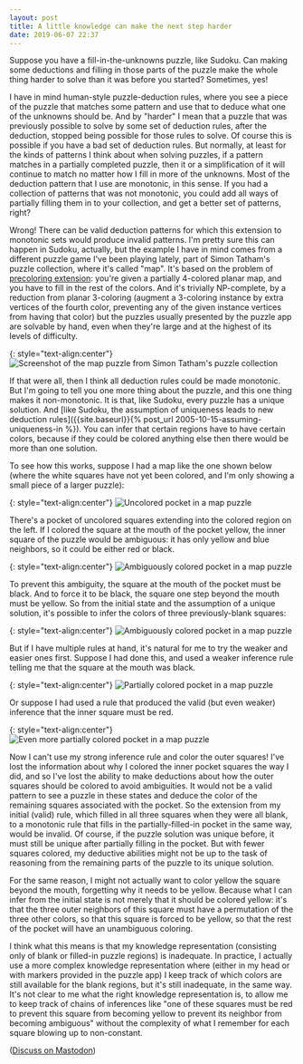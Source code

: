 ```yaml
---
layout: post
title: A little knowledge can make the next step harder
date: 2019-06-07 22:37
---
```

Suppose you have a fill-in-the-unknowns puzzle, like Sudoku. Can making some deductions and filling in those parts of the puzzle make the whole thing harder to solve than it was before you started? Sometimes, yes!

I have in mind human-style puzzle-deduction rules, where you see a piece of the puzzle that matches some pattern and use that to deduce what one of the unknowns should be. And by "harder" I mean that a puzzle that was previously possible to solve by some set of deduction rules, after the deduction, stopped being possible for those rules to solve. Of course this is possible if you have a bad set of deduction rules. But normally, at least for the kinds of patterns I think about when solving puzzles, if a pattern matches in a partially completed puzzle, then it or a simplification of it will continue to match no matter how I fill in more of the unknowns. Most of the deduction pattern that I use are monotonic, in this sense. If you had a collection of patterns that was not monotonic, you could add all ways of partially filling them in to your collection, and get a better set of patterns, right?

Wrong! There can be valid deduction patterns for which this extension to monotonic sets would produce invalid patterns. I'm pretty sure this can happen in Sudoku, actually, but the example I have in mind comes from a different puzzle game I've been playing lately, part of Simon Tatham's puzzle collection, where it's called "map". It's based on the problem of [precoloring extension](https://en.wikipedia.org/wiki/Precoloring_extension): you're given a partially 4-colored planar map, and you have to fill in the rest of the colors.
And it's trivially NP-complete, by a reduction from planar 3-coloring (augment a 3-coloring instance by extra vertices of the fourth color, preventing any of the given instance vertices from having that color) but the puzzles usually presented by the puzzle app are solvable by hand, even when they're large and at the highest of its levels of difficulty.

{: style="text-align:center"}
![Screenshot of the map puzzle from Simon Tatham's puzzle collection]({{site.baseurl}}/assets/2019/map-screenshot.png)

If that were all, then I think all deduction rules could be made monotonic. But I'm going to tell you one more thing about the puzzle, and this one thing makes it non-monotonic. It is that, like Sudoku, every puzzle has a unique solution.
And [like Sudoku, the assumption of uniqueness leads to new deduction rules]({{site.baseurl}}{% post_url 2005-10-15-assuming-uniqueness-in %}).
You can infer that certain regions have to have certain colors, because if they could be colored anything else then there would be more than one solution.

To see how this works, suppose I had a map like the one shown below (where the white squares have not yet been colored, and I'm only showing a small piece of a larger puzzle):

{: style="text-align:center"}
![Uncolored pocket in a map puzzle]({{site.baseurl}}/assets/2019/nonmon1.svg)

There's a pocket of uncolored squares extending into the colored region on the left. If I colored the square at the mouth of the pocket yellow, the inner square of the puzzle would be ambiguous: it has only yellow and blue neighbors, so it could be either red or black.

{: style="text-align:center"}
![Ambiguously colored pocket in a map puzzle]({{site.baseurl}}/assets/2019/nonmon2.svg)

To prevent this ambiguity, the square at the mouth of the pocket must be black. And to force it to be black, the square one step beyond the mouth must be yellow. So from the initial state and the assumption of a unique solution, it's possible to infer the colors of three previously-blank squares:

{: style="text-align:center"}
![Ambiguously colored pocket in a map puzzle]({{site.baseurl}}/assets/2019/nonmon3.svg)

But if I have multiple rules at hand, it's natural for me to try the weaker and easier ones first. Suppose I had done this, and used a weaker inference rule telling me that the square at the mouth was black.

{: style="text-align:center"}
![Partially colored pocket in a map puzzle]({{site.baseurl}}/assets/2019/nonmon4.svg)

Or suppose I had used a rule that produced the valid (but even weaker) inference that the inner square must be red.

{: style="text-align:center"}
![Even more partially colored pocket in a map puzzle]({{site.baseurl}}/assets/2019/nonmon5.svg)

Now I can't use my strong inference rule and color the outer squares! I've lost the information about why I colored the inner pocket squares the way I did, and so I've lost the ability to make deductions about how the outer squares should be colored to avoid ambiguities. It would not be a valid pattern to see a puzzle in these states and deduce the color of the remaining squares associated with the pocket. So the extension from my initial (valid) rule, which filled in all three squares when they were all blank, to a monotonic rule that fills in the partially-filled-in pocket in the same way, would be invalid. Of course, if the puzzle solution was unique before, it must still be unique after partially filling in the pocket. But with fewer squares colored, my deductive abilities might not be up to the task of reasoning from the remaining parts of the puzzle to its unique solution.

For the same reason, I might not actually want to color yellow the square beyond the mouth, forgetting why it needs to be yellow. Because what I can infer from the initial state is not merely that it should be colored yellow: it's that the three outer neighbors of this square must have a permutation of the three other colors, so that this square is forced to be yellow, so that the rest of the pocket will have an unambiguous coloring.

I think what this means is that my knowledge representation (consisting only of blank or filled-in puzzle regions) is inadequate. In practice, I actually use a more complex knowledge representation where (either in my head or with markers provided in the puzzle app) I keep track of which colors are still available for the blank regions, but it's still inadequate, in the same way. It's not clear to me what the right knowledge representation is, to allow me to keep track of chains of inferences like "one of these squares must be red to prevent this square from becoming yellow to prevent its neighbor from becoming ambiguous" without the complexity of what I remember for each square blowing up to non-constant.

([Discuss on Mastodon](https://mathstodon.xyz/@11011110/102234384857906663))